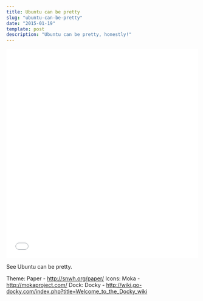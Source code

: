 ```yaml
---
title: Ubuntu can be pretty
slug: "ubuntu-can-be-pretty"
date: "2015-01-19"
template: post
description: "Ubuntu can be pretty, honestly!"
---
```

<iframe class="imgur-album" width="100%" height="550" frameborder="0" src="//imgur.com/a/AZfue/embed"></iframe>

See Ubuntu can be pretty.

Theme: Paper - http://snwh.org/paper/
Icons: Moka - http://mokaproject.com/
Dock: Docky - http://wiki.go-docky.com/index.php?title=Welcome_to_the_Docky_wiki
